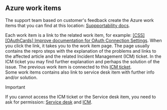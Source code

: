 ## Azure work items

The support team based on customer's feedback create the Azure work items that you can find at this location: [Suppportability docs](https://fuselabs.visualstudio.com/BotFramework/_queries/query-edit/e8da61e6-fe6d-4218-9830-fd7bcd6a15ae/).  

Each work item is a link to the related work item, for example:
[[CSS][OAuthCards] Improve documentation for OAuth Connection Settings](https://fuselabs.visualstudio.com/BotFramework/_workitems/edit/26907). When you click the link, it takes you to the work item page. The page usually contains the repro steps with the explanation of the problems and links to the affected article and the related Incident Management (ICM) ticket. 
In the ICM ticket you may find further explanation and perhaps the solution of the issue. The previous work item is connected to this [ICM ticket](https://icm.ad.msft.net/imp/v3/incidents/details/95373447/home).  
Some work items contains also link to service desk item with further info and/or solution. 
> [!IMPORTANT]
> If you cannot access the ICM ticket or the Service desk item, you need to ask for permission: [Service desk](https://servicedesk.microsoft.com/) and [ICM](https://icm.ad.msft.net/imp/v3/incidents/search/advanced).
